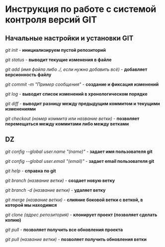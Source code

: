 # Инструкция по работе с системой контроля версий GIT

## Начальные настройки и установки GIT

*git init* - **инициализируем пустой репозиторий**

*git status* - **выводит текущие изменения в файле**

*git add (имя файла либо ./, если нужно добавить всё)* - **добавляет версионность файлу**

*git commit -m "Пример сообщения"* - **создание и фиксация изменений**

*git log* - **выводит список изменений в хронологическом порядке**

*git diff* - **выводит разницу между предыдущим коммитом и текущими изменениями**

*git checkout (номер коммита или название ветки)* - **позволяет перемещаться между коммитами либо между ветками**

## DZ

*git config --global user.name "(name)"* - **задает имя пользователя git**

*git config --global user.email "(email)"* - **задает email пользователя git**

*git help* - **справка по git**

*git branch (название ветки)* - **создает новую ветку**

*git branch -d (название ветки)* - **удаляет ветку**

*git merge (название ветки)* - **слияние боковой ветки с веткой, в которой мы находимся**

*git clone (адрес репозитория)* - **клонирует проект (позволяет сделать копию)**

*git pull* - **позволяет получить все обновления проекта**

*git pull (название ветки)* - **позволяет получить обновления ветки**